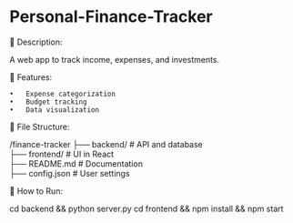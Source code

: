 # Personal-Finance-Tracker

📌 Description:

A web app to track income, expenses, and investments.

📜 Features:

	•	Expense categorization
	•	Budget tracking
	•	Data visualization

📂 File Structure:

/finance-tracker
 ├── backend/       # API and database  
 ├── frontend/      # UI in React  
 ├── README.md      # Documentation  
 ├── config.json    # User settings  

🚀 How to Run:

cd backend && python server.py
cd frontend && npm install && npm start

